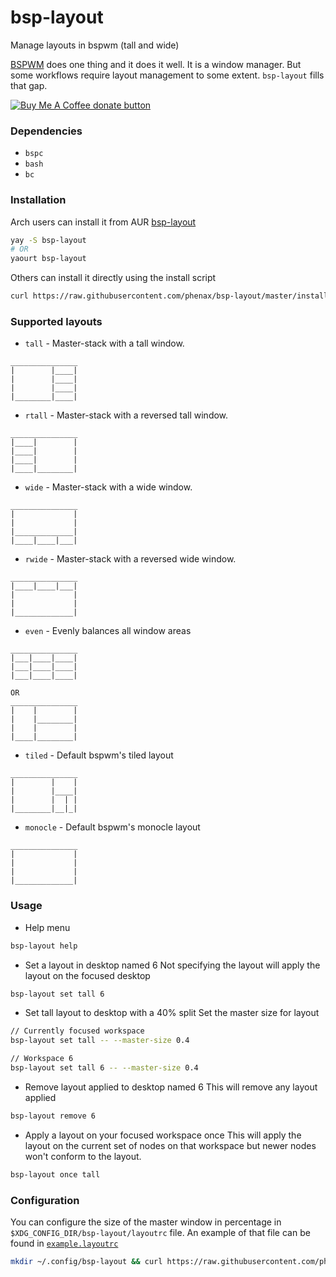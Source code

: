 # bsp-layout
Manage layouts in bspwm (tall and wide)

[BSPWM](https://github.com/baskerville/bspwm) does one thing and it does it well. It is a window manager. But some workflows require layout management to some extent. `bsp-layout` fills that gap.

<a href="https://www.buymeacoffee.com/phenax"><img src="https://img.shields.io/badge/buy%20me%20a%20coffee-donate-yellow.svg" alt="Buy Me A Coffee donate button" /></a>

### Dependencies
* `bspc`
* `bash`
* `bc`

### Installation

Arch users can install it from AUR [bsp-layout](https://aur.archlinux.org/packages/bsp-layout/)
```bash
yay -S bsp-layout
# OR
yaourt bsp-layout
```

Others can install it directly using the install script

```bash
curl https://raw.githubusercontent.com/phenax/bsp-layout/master/install.sh | sudo sh -;
```


### Supported layouts

* `tall` - Master-stack with a tall window.
```
_______________
|        |____|
|        |____|
|        |____|
|________|____|
```

* `rtall` - Master-stack with a reversed tall window.
```
_______________
|____|        |
|____|        |
|____|        |
|____|________|
```

* `wide` - Master-stack with a wide window.
```
_______________
|             |
|             |
|_____________|
|____|____|___|
```

* `rwide` - Master-stack with a reversed wide window.
```
_______________
|____|____|___|
|             |
|             |
|_____________|
```

* `even` - Evenly balances all window areas
```
_______________
|___|____|____|
|___|____|____|
|___|____|____|

OR
_______________
|    |        |
|    |________|
|    |        |
|____|________|
```

* `tiled` - Default bspwm's tiled layout
```
_______________
|        |    |
|        |____|
|        |  | |
|________|__|_|
```

* `monocle` - Default bspwm's monocle layout
```
_______________
|             |
|             |
|             |
|_____________|
```



### Usage

* Help menu
```bash
bsp-layout help
```

* Set a layout in desktop named 6
Not specifying the layout will apply the layout on the focused desktop
```bash
bsp-layout set tall 6
```

* Set tall layout to desktop with a 40% split
Set the master size for layout
```bash
// Currently focused workspace
bsp-layout set tall -- --master-size 0.4

// Workspace 6
bsp-layout set tall 6 -- --master-size 0.4
```

* Remove layout applied to desktop named 6
This will remove any layout applied
```bash
bsp-layout remove 6
```

* Apply a layout on your focused workspace once
This will apply the layout on the current set of nodes on that workspace but newer nodes won't conform to the layout.
```bash
bsp-layout once tall
```


### Configuration

You can configure the size of the master window in percentage in `$XDG_CONFIG_DIR/bsp-layout/layoutrc` file.
An example of that file can be found in [`example.layoutrc`](https://github.com/phenax/bsp-layout/blob/master/example.layoutrc)

```bash
mkdir ~/.config/bsp-layout && curl https://raw.githubusercontent.com/phenax/bsp-layout/master/example.layoutrc > ~/.config/bsp-layout/layoutrc;
```
